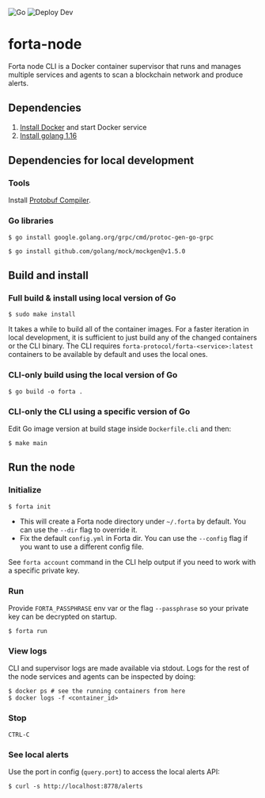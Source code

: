 ![Go](https://github.com/forta-protocol/forta-node/actions/workflows/go.yml/badge.svg)
![Deploy Dev](https://github.com/forta-protocol/forta-node/actions/workflows/deploy-dev.yml/badge.svg)

# forta-node

Forta node CLI is a Docker container supervisor that runs and manages multiple services and
agents to scan a blockchain network and produce alerts.

## Dependencies

1. [Install Docker](https://docs.docker.com/get-docker/) and start Docker service
2. [Install golang 1.16](https://golang.org/doc/install)

## Dependencies for local development

### Tools

Install [Protobuf Compiler](https://grpc.io/docs/protoc-installation/).

### Go libraries

```shell
$ go install google.golang.org/grpc/cmd/protoc-gen-go-grpc 
```
```shell 
$ go install github.com/golang/mock/mockgen@v1.5.0
```

## Build and install

### Full build & install using local version of Go

```shell
$ sudo make install
```

It takes a while to build all of the container images. For a faster iteration in local development,
it is sufficient to just build any of the changed containers or the CLI binary. The CLI requires
`forta-protocol/forta-<service>:latest` containers to be available by default and uses the local ones.

### CLI-only build using the local version of Go

```shell
$ go build -o forta .
```

### CLI-only the CLI using a specific version of Go

Edit Go image version at build stage inside `Dockerfile.cli` and then:

```shell
$ make main
```

## Run the node

### Initialize

```shell
$ forta init
```

- This will create a Forta node directory under `~/.forta` by default. You can use the `--dir` flag
to override it.
- Fix the default `config.yml` in Forta dir. You can use the `--config` flag if you want to use a different config file.

See `forta account` command in the CLI help output if you need to work with a specific private key.

### Run

Provide `FORTA_PASSPHRASE` env var or the flag `--passphrase` so your private key can be decrypted on startup.

```shell
$ forta run
```

### View logs

CLI and supervisor logs are made available via stdout. Logs for the rest of the node services and
agents can be inspected by doing:

```shell
$ docker ps # see the running containers from here
$ docker logs -f <container_id>
```

### Stop

```
CTRL-C
```

### See local alerts

Use the port in config (`query.port`) to access the local alerts API:


```shell
$ curl -s http://localhost:8778/alerts
```
